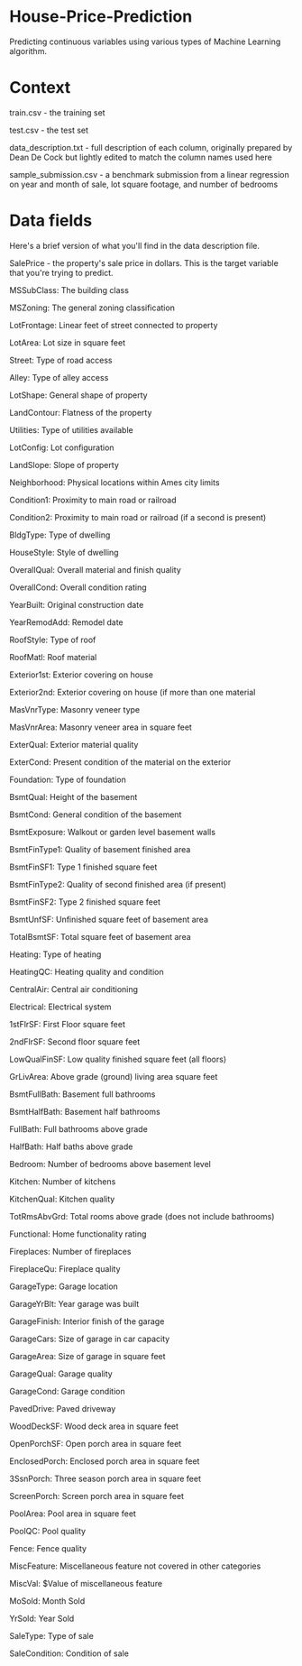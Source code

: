 # House-Price-Prediction

Predicting continuous variables using various types of Machine Learning algorithm.

# Context
train.csv - the training set

test.csv - the test set

data_description.txt - full description of each column, originally prepared by Dean De Cock but lightly edited to match the column names used here

sample_submission.csv - a benchmark submission from a linear regression on year and month of sale, lot square footage, and number of bedrooms

# Data fields
Here's a brief version of what you'll find in the data description file.

SalePrice - the property's sale price in dollars. This is the target variable that you're trying to predict.

MSSubClass: The building class

MSZoning: The general zoning classification

LotFrontage: Linear feet of street connected to property

LotArea: Lot size in square feet

Street: Type of road access

Alley: Type of alley access

LotShape: General shape of property

LandContour: Flatness of the property

Utilities: Type of utilities available

LotConfig: Lot configuration

LandSlope: Slope of property

Neighborhood: Physical locations within Ames city limits

Condition1: Proximity to main road or railroad

Condition2: Proximity to main road or railroad (if a second is present)

BldgType: Type of dwelling

HouseStyle: Style of dwelling

OverallQual: Overall material and finish quality

OverallCond: Overall condition rating

YearBuilt: Original construction date

YearRemodAdd: Remodel date

RoofStyle: Type of roof

RoofMatl: Roof material

Exterior1st: Exterior covering on house

Exterior2nd: Exterior covering on house (if more than one material

MasVnrType: Masonry veneer type

MasVnrArea: Masonry veneer area in square feet

ExterQual: Exterior material quality

ExterCond: Present condition of the material on the exterior

Foundation: Type of foundation

BsmtQual: Height of the basement

BsmtCond: General condition of the basement

BsmtExposure: Walkout or garden level basement walls

BsmtFinType1: Quality of basement finished area

BsmtFinSF1: Type 1 finished square feet

BsmtFinType2: Quality of second finished area (if present)

BsmtFinSF2: Type 2 finished square feet

BsmtUnfSF: Unfinished square feet of basement area

TotalBsmtSF: Total square feet of basement area

Heating: Type of heating

HeatingQC: Heating quality and condition

CentralAir: Central air conditioning

Electrical: Electrical system

1stFlrSF: First Floor square feet

2ndFlrSF: Second floor square feet

LowQualFinSF: Low quality finished square feet (all floors)

GrLivArea: Above grade (ground) living area square feet

BsmtFullBath: Basement full bathrooms

BsmtHalfBath: Basement half bathrooms

FullBath: Full bathrooms above grade

HalfBath: Half baths above grade

Bedroom: Number of bedrooms above basement level

Kitchen: Number of kitchens

KitchenQual: Kitchen quality

TotRmsAbvGrd: Total rooms above grade (does not include bathrooms)

Functional: Home functionality rating

Fireplaces: Number of fireplaces

FireplaceQu: Fireplace quality

GarageType: Garage location

GarageYrBlt: Year garage was built

GarageFinish: Interior finish of the garage

GarageCars: Size of garage in car capacity

GarageArea: Size of garage in square feet

GarageQual: Garage quality

GarageCond: Garage condition

PavedDrive: Paved driveway

WoodDeckSF: Wood deck area in square feet

OpenPorchSF: Open porch area in square feet

EnclosedPorch: Enclosed porch area in square feet

3SsnPorch: Three season porch area in square feet

ScreenPorch: Screen porch area in square feet

PoolArea: Pool area in square feet

PoolQC: Pool quality

Fence: Fence quality

MiscFeature: Miscellaneous feature not covered in other categories

MiscVal: $Value of miscellaneous feature

MoSold: Month Sold

YrSold: Year Sold

SaleType: Type of sale

SaleCondition: Condition of sale
